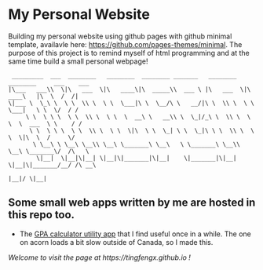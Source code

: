 # My Personal Website
Building my personal website using github pages with github minimal template, availavle here: https://github.com/pages-themes/minimal. The purpose of this project is to remind myself of html programming and at the same time build a small personal webpage!

``````
 _________  ___  ________   ________  ________ _______   ________   ________     ___    ___ 
|\___   ___\\  \|\   ___  \|\   ____\|\  _____\\  ___ \ |\   ___  \|\   ____\   |\  \  /  /|
\|___ \  \_\ \  \ \  \\ \  \ \  \___|\ \  \__/\ \   __/|\ \  \\ \  \ \  \___|   \ \  \/  / /
     \ \  \ \ \  \ \  \\ \  \ \  \  __\ \   __\\ \  \_|/_\ \  \\ \  \ \  \  ___  \ \    / / 
      \ \  \ \ \  \ \  \\ \  \ \  \|\  \ \  \_| \ \  \_|\ \ \  \\ \  \ \  \|\  \  /     \/  
       \ \__\ \ \__\ \__\\ \__\ \_______\ \__\   \ \_______\ \__\\ \__\ \_______\/  /\   \  
        \|__|  \|__|\|__| \|__|\|_______|\|__|    \|_______|\|__| \|__|\|_______/__/ /\ __\ 
                                                                                |__|/ \|__|          
``````

## Some small web apps written by me are hosted in this repo too.
- The [GPA calculator utility app](https://tingfengx.github.io/utils/gpacalc/gpacalc.html) that I find useful once in a while.  The one on acorn loads a bit slow outside of Canada, so I made this.

<p><em> Welcome to visit the page at https://tingfengx.github.io ! </em></p>

